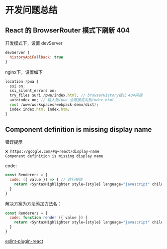 # 开发问题总结

## React 的 BrowserRouter 模式下刷新 404

开发模式下，设置 devServer

```js
devServer {
  historyApiFallback: true
}
```

nginx下，设置如下

```js
location /pwa {
  ssi on;
  ssi_silent_errors on;
  try_files $uri /pwa/index.html; // browserHistory模式 404问题
  autoindex on; // 输入到/pwa 会直接定向到index.html
  root /www/workspaces/webpack-demo/dist/;
  index index.html index.htm;
}
```

## Component definition is missing display name

错误提示

```bash
❌ https://google.com/#q=react/display-name
Component definition is missing display name
```

code:

```js
const Renderers = {
  code: ({ value }) => { // 这行报错
    return <SyntaxHighlighter style={style} language="javascript" children={value} />
  }
}
```

解决方案为方法添加方法名：

```js
const Renderers = {
  code: function render ({ value }) {
    return <SyntaxHighlighter style={style} language="javascript" children={value} />
  }
}
```

[eslint-plugin-react](https://github.com/yannickcr/eslint-plugin-react/issues/597)